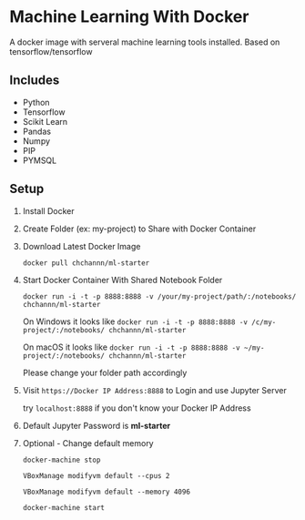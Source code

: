 # Machine Learning With Docker

A docker image with serveral machine learning tools installed. Based on tensorflow/tensorflow

## Includes
* Python
* Tensorflow
* Scikit Learn
* Pandas
* Numpy
* PIP
* PYMSQL

## Setup
1. Install Docker
2. Create Folder (ex: my-project) to Share with Docker Container
3. Download Latest Docker Image
	
	`docker pull chchannn/ml-starter`
4. Start Docker Container With Shared Notebook Folder
	
	`docker run -i -t -p 8888:8888 -v /your/my-project/path/:/notebooks/ chchannn/ml-starter`
	
	On Windows it looks like `docker run -i -t -p 8888:8888 -v /c/my-project/:/notebooks/ chchannn/ml-starter`
	
	On macOS it looks like `docker run -i -t -p 8888:8888 -v ~/my-project/:/notebooks/ chchannn/ml-starter`
	
	Please change your folder path accordingly 

5. Visit  `https://Docker IP Address:8888` to Login and use Jupyter Server
	
	try `localhost:8888` if you don't know your Docker IP Address
6. Default Jupyter Password is **ml-starter**

7. Optional - Change default memory
	
	`docker-machine stop`

	`VBoxManage modifyvm default --cpus 2`

	`VBoxManage modifyvm default --memory 4096`

	`docker-machine start`

